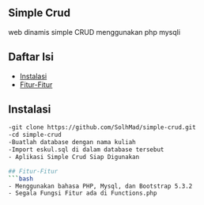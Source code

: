 ## <h2> Simple Crud </h2>
<p> web dinamis simple CRUD menggunakan php mysqli </p>

## Daftar Isi

- [Instalasi](#instalasi)
- [Fitur-Fitur](#fitur-fitur)

## Instalasi
```bash
-git clone https://github.com/SolhMad/simple-crud.git
-cd simple-crud
-Buatlah database dengan nama kuliah
-Import eskul.sql di dalam database tersebut
- Aplikasi Simple Crud Siap Digunakan 

## Fitur-Fitur
```bash
- Menggunakan bahasa PHP, Mysql, dan Bootstrap 5.3.2
- Segala Fungsi Fitur ada di Functions.php


